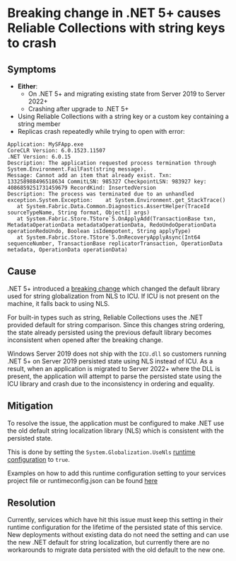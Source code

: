 # Breaking change in .NET 5+ causes Reliable Collections with string keys to crash

## Symptoms
- **Either**:
  - On .NET 5+ and migrating existing state from Server 2019 to Server 2022+
  - Crashing after upgrade to .NET 5+
- Using Reliable Collections with a string key or a custom key containing a string member
- Replicas crash repeatedly while trying to open with error:

```
Application: MySFApp.exe
CoreCLR Version: 6.0.1523.11507
.NET Version: 6.0.15
Description: The application requested process termination through System.Environment.FailFast(string message).
Message: Cannot add an item that already exist. Txn: 133258988496518634 CommitLSN: 985327 CheckpointLSN: 983927 key: 4086859251731459679 RecordKind: InsertedVersion
Description: The process was terminated due to an unhandled exception.System.Exception:    at System.Environment.get_StackTrace()
   at System.Fabric.Data.Common.Diagnostics.AssertHelper(TraceId sourceTypeName, String format, Object[] args)
   at System.Fabric.Store.TStore`5.OnApplyAdd(TransactionBase txn, MetadataOperationData metadataOperationData, RedoUndoOperationData operationRedoUndo, Boolean isIdempotent, String applyType)
   at System.Fabric.Store.TStore`5.OnRecoveryApplyAsync(Int64 sequenceNumber, TransactionBase replicatorTransaction, OperationData metadata, OperationData operationData)
```

## Cause

.NET 5+ introduced a [breaking change](https://learn.microsoft.com/en-us/dotnet/standard/base-types/string-comparison-net-5-plus) which changed the default library used for string globalization from NLS to ICU. If ICU is not present on the machine, it falls back to using NLS.

For built-in types such as string, Reliable Collections uses the .NET provided default for string comparison.  Since this changes string ordering, the state already persisted using the previous default library becomes inconsistent when opened after the breaking change.

Windows Server 2019 does not ship with the `ICU.dll` so customers running .NET 5+ on Server 2019 persisted state using NLS instead of ICU. As a result, when an application is migrated to Server 2022+ where the DLL is present, the application will attempt to parse the persisted state using the ICU library and crash due to the inconsistency in ordering and equality.

## Mitigation

To resolve the issue, the application must be configured to make .NET use the old default string localization library (NLS) which is consistent with the persisted state.

This is done by setting the `System.Globalization.UseNls` [runtime configuration](https://learn.microsoft.com/en-us/dotnet/core/runtime-config/globalization#nls) to `true`.

Examples on how to add this runtime configuration setting to your services project file or runtimeconfig.json can be found [here](https://learn.microsoft.com/en-us/dotnet/core/runtime-config/globalization#examples)

## Resolution

Currently, services which have hit this issue must keep this setting in their runtime configuration for the lifetime of the persisted state of this service. New deployments without existing data do not need the setting and can use the new .NET default for string localization, but currently there are no workarounds to migrate data persisted with the old default to the new one.

